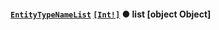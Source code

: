 #### [`EntityTypeNameList`](#) <Bullet /> [`[Int!]`](docs/graphql/scalars/int) ● <span class="badge badge--secondary">list</span> <span class="badge badge--secondary">[object Object]</span>
> 
> 